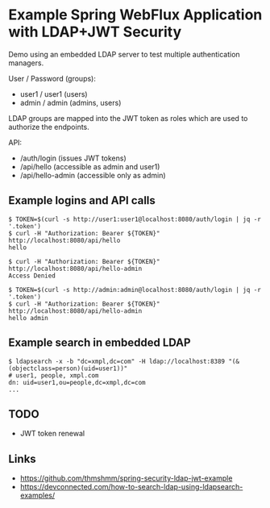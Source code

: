 # Example Spring WebFlux Application with LDAP+JWT Security

Demo using an embedded LDAP server to test multiple authentication managers.

User / Password (groups):
* user1 / user1 (users)
* admin / admin (admins, users)

LDAP groups are mapped into the JWT token as roles which are used to authorize the endpoints.

API:
* /auth/login (issues JWT tokens)
* /api/hello (accessible as admin and user1)
* /api/hello-admin (accessible only as admin)

## Example logins and API calls
```
$ TOKEN=$(curl -s http://user1:user1@localhost:8080/auth/login | jq -r '.token')
$ curl -H "Authorization: Bearer ${TOKEN}" http://localhost:8080/api/hello
hello

$ curl -H "Authorization: Bearer ${TOKEN}" http://localhost:8080/api/hello-admin
Access Denied

$ TOKEN=$(curl -s http://admin:admin@localhost:8080/auth/login | jq -r '.token')
$ curl -H "Authorization: Bearer ${TOKEN}" http://localhost:8080/api/hello-admin
hello admin
```

## Example search in embedded LDAP
```
$ ldapsearch -x -b "dc=xmpl,dc=com" -H ldap://localhost:8389 "(&(objectclass=person)(uid=user1))"
# user1, people, xmpl.com
dn: uid=user1,ou=people,dc=xmpl,dc=com
...
```

## TODO
* JWT token renewal

## Links
* https://github.com/thmshmm/spring-security-ldap-jwt-example
* https://devconnected.com/how-to-search-ldap-using-ldapsearch-examples/